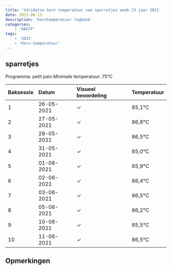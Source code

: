 ```yaml
---
title: 'Validatie kern temperatuur van sparretjes week 23 jaar 2021'
date: 2021-06-13
description: 'Kerntemperatuur logboek'
categories:
    - 'HACCP'
tags:
    - '2021'
    - 'Kern-temperatuur'
---
```


## sparretjes

Programma: petit pain
Minimale temperatuur: 75°C

| Baksessie | Datum | Visueel beoordeling | Temperatuur |
|:---|:---|:---|:---|
| 1 | 26-05-2021 | &check; | 85,1°C |
| 2 | 27-05-2021 | &check; | 86,8°C |
| 3 | 28-05-2021 | &check; | 86,5°C |
| 4 | 31-05-2021 | &check; | 85,0°C |
| 5 | 01-06-2021 | &check; | 85,9°C |
| 6 | 02-06-2021 | &check; | 86,4°C |
| 7 | 03-06-2021 | &check; | 86,5°C |
| 8 | 05-06-2021 | &check; | 86,2°C |
| 9 | 10-06-2021 | &check; | 85,5°C |
| 10 | 11-06-2021 | &check; | 86,5°C |

## Opmerkingen


